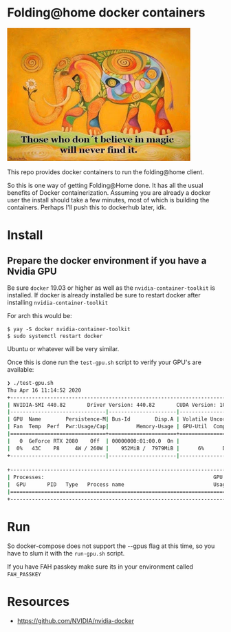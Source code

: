 # Folding@home docker containers

![No Magic](pics/dontbelieveinmagic.jpg)

This repo provides docker containers to run the folding@home client. 

So this is one way of getting Folding@Home done. It has all the usual benefits
of Docker containerization. Assuming you are already a docker user the install
should take a few minutes, most of which is building the containers. Perhaps
I'll push this to dockerhub later, idk.

# Install

## Prepare the docker environment if you have a Nvidia GPU

Be sure `docker` 19.03 or higher as well as the `nvidia-container-toolkit` is
installed. If docker is already installed be sure to restart docker after
installing `nvidia-container-toolkit`

For arch this would be:

```
$ yay -S docker nvidia-container-toolkit
$ sudo systemctl restart docker
```

Ubuntu or whatever will be very similar.

Once this is done run the `test-gpu.sh` script to verify your GPU's are available:

``` zsh
❯ ./test-gpu.sh
Thu Apr 16 11:14:52 2020       
+-----------------------------------------------------------------------------+
| NVIDIA-SMI 440.82       Driver Version: 440.82       CUDA Version: 10.2     |
|-------------------------------|----------------------|----------------------+
| GPU  Name        Persistence-M| Bus-Id        Disp.A | Volatile Uncorr. ECC |
| Fan  Temp  Perf  Pwr:Usage/Cap|         Memory-Usage | GPU-Util  Compute M. |
|===============================+======================+======================|
|   0  GeForce RTX 2080    Off  | 00000000:01:00.0  On |                  N/A |
|  0%   43C    P8     4W / 260W |    952MiB /  7979MiB |      6%      Default |
+-------------------------------|----------------------|----------------------+
                                                                               
+-----------------------------------------------------------------------------+
| Processes:                                                       GPU Memory |
|  GPU       PID   Type   Process name                             Usage      |
|=============================================================================|
+-----------------------------------------------------------------------------+
```
 
# Run

So docker-compose does not support the --gpus flag at this time, so you have to
slum it with the `run-gpu.sh` script.

If you have FAH passkey make sure its in your environment called `FAH_PASSKEY`

# Resources

- https://github.com/NVIDIA/nvidia-docker
